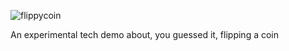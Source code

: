 ![flippycoin](https://user-images.githubusercontent.com/96433729/159550433-96836faa-b448-4585-84e2-73321f9c0e66.png)

An experimental tech demo about, you guessed it, flipping a coin
